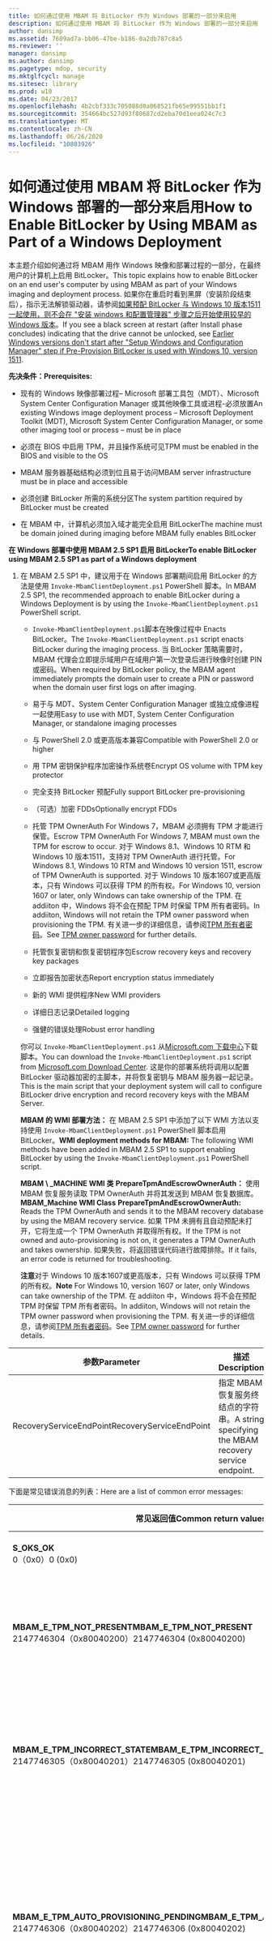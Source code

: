 ```yaml
---
title: 如何通过使用 MBAM 将 BitLocker 作为 Windows 部署的一部分来启用
description: 如何通过使用 MBAM 将 BitLocker 作为 Windows 部署的一部分来启用
author: dansimp
ms.assetid: 7609ad7a-bb06-47be-b186-0a2db787c8a5
ms.reviewer: ''
manager: dansimp
ms.author: dansimp
ms.pagetype: mdop, security
ms.mktglfcycl: manage
ms.sitesec: library
ms.prod: w10
ms.date: 04/23/2017
ms.openlocfilehash: 4b2cbf333c705088d0a068521fb65e99551bb1f1
ms.sourcegitcommit: 354664bc527d93f80687cd2eba70d1eea024c7c3
ms.translationtype: MT
ms.contentlocale: zh-CN
ms.lasthandoff: 06/26/2020
ms.locfileid: "10803926"
---
```

# <span data-ttu-id="4d5da-103">如何通过使用 MBAM 将 BitLocker 作为 Windows 部署的一部分来启用</span><span class="sxs-lookup"><span data-stu-id="4d5da-103">How to Enable BitLocker by Using MBAM as Part of a Windows Deployment</span></span>


<span data-ttu-id="4d5da-104">本主题介绍如何通过将 MBAM 用作 Windows 映像和部署过程的一部分，在最终用户的计算机上启用 BitLocker。</span><span class="sxs-lookup"><span data-stu-id="4d5da-104">This topic explains how to enable BitLocker on an end user's computer by using MBAM as part of your Windows imaging and deployment process.</span></span> <span data-ttu-id="4d5da-105">如果你在重启时看到黑屏（安装阶段结束后），指示无法解锁驱动器，请参阅[如果预配 BitLocker 与 Windows 10 版本1511一起使用，则不会在 "安装 windows 和配置管理器" 步骤之后开始使用较早的 Windows 版本](https://support.microsoft.com/en-us/help/4494799/earlier-windows-versions-don-t-start-after-you-use-pre-provision-bitlo)。</span><span class="sxs-lookup"><span data-stu-id="4d5da-105">If you see a black screen at restart (after Install phase concludes) indicating that the drive cannot be unlocked, see [Earlier Windows versions don't start after "Setup Windows and Configuration Manager" step if Pre-Provision BitLocker is used with Windows 10, version 1511](https://support.microsoft.com/en-us/help/4494799/earlier-windows-versions-don-t-start-after-you-use-pre-provision-bitlo).</span></span>

**<span data-ttu-id="4d5da-106">先决条件：</span><span class="sxs-lookup"><span data-stu-id="4d5da-106">Prerequisites:</span></span>**

-   <span data-ttu-id="4d5da-107">现有的 Windows 映像部署过程– Microsoft 部署工具包（MDT）、Microsoft System Center Configuration Manager 或其他映像工具或进程-必须放置</span><span class="sxs-lookup"><span data-stu-id="4d5da-107">An existing Windows image deployment process – Microsoft Deployment Toolkit (MDT), Microsoft System Center Configuration Manager, or some other imaging tool or process – must be in place</span></span>

-   <span data-ttu-id="4d5da-108">必须在 BIOS 中启用 TPM，并且操作系统可见</span><span class="sxs-lookup"><span data-stu-id="4d5da-108">TPM must be enabled in the BIOS and visible to the OS</span></span>

-   <span data-ttu-id="4d5da-109">MBAM 服务器基础结构必须到位且易于访问</span><span class="sxs-lookup"><span data-stu-id="4d5da-109">MBAM server infrastructure must be in place and accessible</span></span>

-   <span data-ttu-id="4d5da-110">必须创建 BitLocker 所需的系统分区</span><span class="sxs-lookup"><span data-stu-id="4d5da-110">The system partition required by BitLocker must be created</span></span>

-   <span data-ttu-id="4d5da-111">在 MBAM 中，计算机必须加入域才能完全启用 BitLocker</span><span class="sxs-lookup"><span data-stu-id="4d5da-111">The machine must be domain joined during imaging before MBAM fully enables BitLocker</span></span>

**<span data-ttu-id="4d5da-112">在 Windows 部署中使用 MBAM 2.5 SP1 启用 BitLocker</span><span class="sxs-lookup"><span data-stu-id="4d5da-112">To enable BitLocker using MBAM 2.5 SP1 as part of a Windows deployment</span></span>**

1. <span data-ttu-id="4d5da-113">在 MBAM 2.5 SP1 中，建议用于在 Windows 部署期间启用 BitLocker 的方法是使用 `Invoke-MbamClientDeployment.ps1` PowerShell 脚本。</span><span class="sxs-lookup"><span data-stu-id="4d5da-113">In MBAM 2.5 SP1, the recommended approach to enable BitLocker during a Windows Deployment is by using the `Invoke-MbamClientDeployment.ps1` PowerShell script.</span></span>

   -   <span data-ttu-id="4d5da-114">`Invoke-MbamClientDeployment.ps1`脚本在映像过程中 Enacts BitLocker。</span><span class="sxs-lookup"><span data-stu-id="4d5da-114">The `Invoke-MbamClientDeployment.ps1` script enacts BitLocker during the imaging process.</span></span> <span data-ttu-id="4d5da-115">当 BitLocker 策略需要时，MBAM 代理会立即提示域用户在域用户第一次登录后进行映像时创建 PIN 或密码。</span><span class="sxs-lookup"><span data-stu-id="4d5da-115">When required by BitLocker policy, the MBAM agent immediately prompts the domain user to create a PIN or password when the domain user first logs on after imaging.</span></span>

   -   <span data-ttu-id="4d5da-116">易于与 MDT、System Center Configuration Manager 或独立成像进程一起使用</span><span class="sxs-lookup"><span data-stu-id="4d5da-116">Easy to use with MDT, System Center Configuration Manager, or standalone imaging processes</span></span>

   -   <span data-ttu-id="4d5da-117">与 PowerShell 2.0 或更高版本兼容</span><span class="sxs-lookup"><span data-stu-id="4d5da-117">Compatible with PowerShell 2.0 or higher</span></span>

   -   <span data-ttu-id="4d5da-118">用 TPM 密钥保护程序加密操作系统卷</span><span class="sxs-lookup"><span data-stu-id="4d5da-118">Encrypt OS volume with TPM key protector</span></span>

   -   <span data-ttu-id="4d5da-119">完全支持 BitLocker 预配</span><span class="sxs-lookup"><span data-stu-id="4d5da-119">Fully support BitLocker pre-provisioning</span></span>

   -   <span data-ttu-id="4d5da-120">（可选）加密 FDDs</span><span class="sxs-lookup"><span data-stu-id="4d5da-120">Optionally encrypt FDDs</span></span>

   -   <span data-ttu-id="4d5da-121">托管 TPM OwnerAuth For Windows 7，MBAM 必须拥有 TPM 才能进行保管。</span><span class="sxs-lookup"><span data-stu-id="4d5da-121">Escrow TPM OwnerAuth For Windows 7, MBAM must own the TPM for escrow to occur.</span></span>
   <span data-ttu-id="4d5da-122">对于 Windows 8.1、Windows 10 RTM 和 Windows 10 版本1511，支持对 TPM OwnerAuth 进行托管。</span><span class="sxs-lookup"><span data-stu-id="4d5da-122">For Windows 8.1, Windows 10 RTM and Windows 10 version 1511, escrow of TPM OwnerAuth is supported.</span></span>
   <span data-ttu-id="4d5da-123">对于 Windows 10 版本1607或更高版本，只有 Windows 可以获得 TPM 的所有权。</span><span class="sxs-lookup"><span data-stu-id="4d5da-123">For Windows 10, version 1607 or later, only Windows can take ownership of the TPM.</span></span> <span data-ttu-id="4d5da-124">在 addiiton 中，Windows 将不会在预配 TPM 时保留 TPM 所有者密码。</span><span class="sxs-lookup"><span data-stu-id="4d5da-124">In addiiton, Windows will not retain the TPM owner password when provisioning the TPM.</span></span> <span data-ttu-id="4d5da-125">有关进一步的详细信息，请参阅[TPM 所有者密码](https://docs.microsoft.com/windows/security/hardware-protection/tpm/change-the-tpm-owner-password)。</span><span class="sxs-lookup"><span data-stu-id="4d5da-125">See [TPM owner password](https://docs.microsoft.com/windows/security/hardware-protection/tpm/change-the-tpm-owner-password) for further details.</span></span>

   -   <span data-ttu-id="4d5da-126">托管恢复密钥和恢复密钥程序包</span><span class="sxs-lookup"><span data-stu-id="4d5da-126">Escrow recovery keys and recovery key packages</span></span>

   -   <span data-ttu-id="4d5da-127">立即报告加密状态</span><span class="sxs-lookup"><span data-stu-id="4d5da-127">Report encryption status immediately</span></span>

   -   <span data-ttu-id="4d5da-128">新的 WMI 提供程序</span><span class="sxs-lookup"><span data-stu-id="4d5da-128">New WMI providers</span></span>

   -   <span data-ttu-id="4d5da-129">详细日志记录</span><span class="sxs-lookup"><span data-stu-id="4d5da-129">Detailed logging</span></span>

   -   <span data-ttu-id="4d5da-130">强健的错误处理</span><span class="sxs-lookup"><span data-stu-id="4d5da-130">Robust error handling</span></span>

   <span data-ttu-id="4d5da-131">你可以 `Invoke-MbamClientDeployment.ps1` 从[Microsoft.com 下载中心](https://www.microsoft.com/download/details.aspx?id=54439)下载脚本。</span><span class="sxs-lookup"><span data-stu-id="4d5da-131">You can download the `Invoke-MbamClientDeployment.ps1` script from [Microsoft.com Download Center](https://www.microsoft.com/download/details.aspx?id=54439).</span></span> <span data-ttu-id="4d5da-132">这是你的部署系统将调用以配置 BitLocker 驱动器加密的主脚本，并将恢复密钥与 MBAM 服务器一起记录。</span><span class="sxs-lookup"><span data-stu-id="4d5da-132">This is the main script that your deployment system will call to configure BitLocker drive encryption and record recovery keys with the MBAM Server.</span></span>

   <span data-ttu-id="4d5da-133">**MBAM 的 WMI 部署方法：** 在 MBAM 2.5 SP1 中添加了以下 WMI 方法以支持使用 `Invoke-MbamClientDeployment.ps1` PowerShell 脚本启用 BitLocker。</span><span class="sxs-lookup"><span data-stu-id="4d5da-133">**WMI deployment methods for MBAM:** The following WMI methods have been added in MBAM 2.5 SP1 to support enabling BitLocker by using the `Invoke-MbamClientDeployment.ps1` PowerShell script.</span></span>

   <a href="" id="mbam-machine-wmi-class"></a><span data-ttu-id="4d5da-134">**MBAM \ _MACHINE WMI 类** 
   **PrepareTpmAndEscrowOwnerAuth：** 使用 MBAM 恢复服务读取 TPM OwnerAuth 并将其发送到 MBAM 恢复数据库。</span><span class="sxs-lookup"><span data-stu-id="4d5da-134">**MBAM\_Machine WMI Class**
**PrepareTpmAndEscrowOwnerAuth:** Reads the TPM OwnerAuth and sends it to the MBAM recovery database by using the MBAM recovery service.</span></span> <span data-ttu-id="4d5da-135">如果 TPM 未拥有且自动预配未打开，它将生成一个 TPM OwnerAuth 并取得所有权。</span><span class="sxs-lookup"><span data-stu-id="4d5da-135">If the TPM is not owned and auto-provisioning is not on, it generates a TPM OwnerAuth and takes ownership.</span></span> <span data-ttu-id="4d5da-136">如果失败，将返回错误代码进行故障排除。</span><span class="sxs-lookup"><span data-stu-id="4d5da-136">If it fails, an error code is returned for troubleshooting.</span></span>

   <span data-ttu-id="4d5da-137">**注意**对于 Windows 10 版本1607或更高版本，只有 Windows 可以获得 TPM 的所有权。</span><span class="sxs-lookup"><span data-stu-id="4d5da-137">**Note** For Windows 10, version 1607 or later, only Windows can take ownership of the TPM.</span></span> <span data-ttu-id="4d5da-138">在 addiiton 中，Windows 将不会在预配 TPM 时保留 TPM 所有者密码。</span><span class="sxs-lookup"><span data-stu-id="4d5da-138">In addiiton, Windows will not retain the TPM owner password when provisioning the TPM.</span></span> <span data-ttu-id="4d5da-139">有关进一步的详细信息，请参阅[TPM 所有者密码](https://docs.microsoft.com/windows/security/hardware-protection/tpm/change-the-tpm-owner-password)。</span><span class="sxs-lookup"><span data-stu-id="4d5da-139">See [TPM owner password](https://docs.microsoft.com/windows/security/hardware-protection/tpm/change-the-tpm-owner-password) for further details.</span></span>

| <span data-ttu-id="4d5da-140">参数</span><span class="sxs-lookup"><span data-stu-id="4d5da-140">Parameter</span></span> | <span data-ttu-id="4d5da-141">描述</span><span class="sxs-lookup"><span data-stu-id="4d5da-141">Description</span></span> |
| -------- | ----------- |
| <span data-ttu-id="4d5da-142">RecoveryServiceEndPoint</span><span class="sxs-lookup"><span data-stu-id="4d5da-142">RecoveryServiceEndPoint</span></span> | <span data-ttu-id="4d5da-143">指定 MBAM 恢复服务终结点的字符串。</span><span class="sxs-lookup"><span data-stu-id="4d5da-143">A string specifying the MBAM recovery service endpoint.</span></span> |

<span data-ttu-id="4d5da-144">下面是常见错误消息的列表：</span><span class="sxs-lookup"><span data-stu-id="4d5da-144">Here are a list of common error messages:</span></span>

| <span data-ttu-id="4d5da-145">常见返回值</span><span class="sxs-lookup"><span data-stu-id="4d5da-145">Common return values</span></span> | <span data-ttu-id="4d5da-146">错误消息</span><span class="sxs-lookup"><span data-stu-id="4d5da-146">Error message</span></span> |
| -------------------- | ------------- |
|  **<span data-ttu-id="4d5da-147">S_OK</span><span class="sxs-lookup"><span data-stu-id="4d5da-147">S_OK</span></span>**<br /><span data-ttu-id="4d5da-148">0（0x0）</span><span class="sxs-lookup"><span data-stu-id="4d5da-148">0 (0x0)</span></span> | <span data-ttu-id="4d5da-149">该方法成功。</span><span class="sxs-lookup"><span data-stu-id="4d5da-149">The method was successful.</span></span> |
| **<span data-ttu-id="4d5da-150">MBAM_E_TPM_NOT_PRESENT</span><span class="sxs-lookup"><span data-stu-id="4d5da-150">MBAM_E_TPM_NOT_PRESENT</span></span>**<br /><span data-ttu-id="4d5da-151">2147746304（0x80040200）</span><span class="sxs-lookup"><span data-stu-id="4d5da-151">2147746304 (0x80040200)</span></span> | <span data-ttu-id="4d5da-152">计算机中不存在 TPM，或者 BIOS 配置中已禁用 TPM。</span><span class="sxs-lookup"><span data-stu-id="4d5da-152">TPM is not present in the computer or is disabled in the BIOS configuration.</span></span> |
| **<span data-ttu-id="4d5da-153">MBAM_E_TPM_INCORRECT_STATE</span><span class="sxs-lookup"><span data-stu-id="4d5da-153">MBAM_E_TPM_INCORRECT_STATE</span></span>**<br /><span data-ttu-id="4d5da-154">2147746305（0x80040201）</span><span class="sxs-lookup"><span data-stu-id="4d5da-154">2147746305 (0x80040201)</span></span> | <span data-ttu-id="4d5da-155">TPM 的状态不正确（启用、激活且允许所有者安装）。</span><span class="sxs-lookup"><span data-stu-id="4d5da-155">TPM is not in the correct state (enabled, activated and owner installation allowed).</span></span> |
| **<span data-ttu-id="4d5da-156">MBAM_E_TPM_AUTO_PROVISIONING_PENDING</span><span class="sxs-lookup"><span data-stu-id="4d5da-156">MBAM_E_TPM_AUTO_PROVISIONING_PENDING</span></span>**<br /><span data-ttu-id="4d5da-157">2147746306（0x80040202）</span><span class="sxs-lookup"><span data-stu-id="4d5da-157">2147746306 (0x80040202)</span></span> | <span data-ttu-id="4d5da-158">MBAM 无法取得 TPM 的所有权，因为自动设置处于挂起状态。</span><span class="sxs-lookup"><span data-stu-id="4d5da-158">MBAM cannot take ownership of TPM because auto-provisioning is pending.</span></span> <span data-ttu-id="4d5da-159">自动预配完成后重试。</span><span class="sxs-lookup"><span data-stu-id="4d5da-159">Try again after auto-provisioning is completed.</span></span> |
| **<span data-ttu-id="4d5da-160">MBAM_E_TPM_OWNERAUTH_READFAIL</span><span class="sxs-lookup"><span data-stu-id="4d5da-160">MBAM_E_TPM_OWNERAUTH_READFAIL</span></span>**<br /><span data-ttu-id="4d5da-161">2147746307（0x80040203）</span><span class="sxs-lookup"><span data-stu-id="4d5da-161">2147746307 (0x80040203)</span></span> | <span data-ttu-id="4d5da-162">MBAM 无法读取 TPM 所有者授权值。</span><span class="sxs-lookup"><span data-stu-id="4d5da-162">MBAM cannot read the TPM owner authorization value.</span></span> <span data-ttu-id="4d5da-163">此值可能已在成功托管后删除。</span><span class="sxs-lookup"><span data-stu-id="4d5da-163">The value might have been removed after a successful escrow.</span></span> <span data-ttu-id="4d5da-164">在 Windows 7 中，如果 TPM 归其他人所有，MBAM 无法读取该值。</span><span class="sxs-lookup"><span data-stu-id="4d5da-164">On Windows 7, MBAM cannot read the value if the TPM is owned by others.</span></span> |
| **<span data-ttu-id="4d5da-165">MBAM_E_REBOOT_REQUIRED</span><span class="sxs-lookup"><span data-stu-id="4d5da-165">MBAM_E_REBOOT_REQUIRED</span></span>**<br /><span data-ttu-id="4d5da-166">2147746308（0x80040204）</span><span class="sxs-lookup"><span data-stu-id="4d5da-166">2147746308 (0x80040204)</span></span> | <span data-ttu-id="4d5da-167">必须重新启动计算机才能将 TPM 设置为正确状态。</span><span class="sxs-lookup"><span data-stu-id="4d5da-167">The computer must be restarted to set TPM to the correct state.</span></span> <span data-ttu-id="4d5da-168">您可能需要手动重启计算机。</span><span class="sxs-lookup"><span data-stu-id="4d5da-168">You might need to manually reboot the computer.</span></span> |
| **<span data-ttu-id="4d5da-169">MBAM_E_SHUTDOWN_REQUIRED</span><span class="sxs-lookup"><span data-stu-id="4d5da-169">MBAM_E_SHUTDOWN_REQUIRED</span></span>**<br /><span data-ttu-id="4d5da-170">2147746309（0x80040205）</span><span class="sxs-lookup"><span data-stu-id="4d5da-170">2147746309 (0x80040205)</span></span> | <span data-ttu-id="4d5da-171">计算机必须关闭并重新打开，才能将 TPM 设置为正确状态。</span><span class="sxs-lookup"><span data-stu-id="4d5da-171">The computer must be shut down and turned back on to set TPM to the correct state.</span></span> <span data-ttu-id="4d5da-172">您可能需要手动重启计算机。</span><span class="sxs-lookup"><span data-stu-id="4d5da-172">You might need to manually reboot the computer.</span></span> |
| **<span data-ttu-id="4d5da-173">WS_E_ENDPOINT_ACCESS_DENIED</span><span class="sxs-lookup"><span data-stu-id="4d5da-173">WS_E_ENDPOINT_ACCESS_DENIED</span></span>**<br /><span data-ttu-id="4d5da-174">2151481349（0x803D0005）</span><span class="sxs-lookup"><span data-stu-id="4d5da-174">2151481349 (0x803D0005)</span></span> | <span data-ttu-id="4d5da-175">远程终结点拒绝访问。</span><span class="sxs-lookup"><span data-stu-id="4d5da-175">Access was denied by the remote endpoint.</span></span> |
| **<span data-ttu-id="4d5da-176">WS_E_ENDPOINT_NOT_FOUND</span><span class="sxs-lookup"><span data-stu-id="4d5da-176">WS_E_ENDPOINT_NOT_FOUND</span></span>**<br /><span data-ttu-id="4d5da-177">2151481357（0x803D000D）</span><span class="sxs-lookup"><span data-stu-id="4d5da-177">2151481357 (0x803D000D)</span></span> | <span data-ttu-id="4d5da-178">远程终结点不存在或无法定位。</span><span class="sxs-lookup"><span data-stu-id="4d5da-178">The remote endpoint does not exist or could not be located.</span></span> |
| <span data-ttu-id="4d5da-179">\* \* WS_E_ENDPOINT_FAILURE</span><span class="sxs-lookup"><span data-stu-id="4d5da-179">\*\*WS_E_ENDPOINT_FAILURE</span></span><br /><span data-ttu-id="4d5da-180">2151481357（0x803D000F）</span><span class="sxs-lookup"><span data-stu-id="4d5da-180">2151481357 (0x803D000F)</span></span> | <span data-ttu-id="4d5da-181">远程终结点无法处理请求。</span><span class="sxs-lookup"><span data-stu-id="4d5da-181">The remote endpoint could not process the request.</span></span> |
| **<span data-ttu-id="4d5da-182">WS_E_ENDPOINT_UNREACHABLE</span><span class="sxs-lookup"><span data-stu-id="4d5da-182">WS_E_ENDPOINT_UNREACHABLE</span></span>**<br /><span data-ttu-id="4d5da-183">2151481360（0x803D0010）</span><span class="sxs-lookup"><span data-stu-id="4d5da-183">2151481360 (0x803D0010)</span></span> | <span data-ttu-id="4d5da-184">无法访问远程终结点。</span><span class="sxs-lookup"><span data-stu-id="4d5da-184">The remote endpoint was not reachable.</span></span> |
| **<span data-ttu-id="4d5da-185">WS_E_ENDPOINT_FAULT_RECEIVED</span><span class="sxs-lookup"><span data-stu-id="4d5da-185">WS_E_ENDPOINT_FAULT_RECEIVED</span></span>**<br /><span data-ttu-id="4d5da-186">2151481363（0x803D0013）</span><span class="sxs-lookup"><span data-stu-id="4d5da-186">2151481363 (0x803D0013)</span></span> | <span data-ttu-id="4d5da-187">从远程终结点收到包含错误的消息。</span><span class="sxs-lookup"><span data-stu-id="4d5da-187">A message containing a fault was received from the remote endpoint.</span></span> <span data-ttu-id="4d5da-188">请确保连接到正确的服务终结点。</span><span class="sxs-lookup"><span data-stu-id="4d5da-188">Make sure you are connecting to the correct service endpoint.</span></span> |
| <span data-ttu-id="4d5da-189">**WS_E_INVALID_ENDPOINT_URL** 2151481376 （0x803D0020）</span><span class="sxs-lookup"><span data-stu-id="4d5da-189">**WS_E_INVALID_ENDPOINT_URL** 2151481376 (0x803D0020)</span></span> | <span data-ttu-id="4d5da-190">终结点地址 URL 无效。</span><span class="sxs-lookup"><span data-stu-id="4d5da-190">The endpoint address URL is not valid.</span></span> <span data-ttu-id="4d5da-191">URL 必须以 "http" 或 "https" 开头。</span><span class="sxs-lookup"><span data-stu-id="4d5da-191">The URL must start with “http” or “https”.</span></span> |

   <span data-ttu-id="4d5da-192">**ReportStatus：** 通过使用 MBAM 状态报告服务，读取卷的合规性状态并将其发送到 MBAM 合规性状态数据库。</span><span class="sxs-lookup"><span data-stu-id="4d5da-192">**ReportStatus:** Reads the compliance status of the volume and sends it to the MBAM compliance status database by using the MBAM status reporting service.</span></span> <span data-ttu-id="4d5da-193">状态包括密码强度、保护程序类型、保护程序状态和加密状态。</span><span class="sxs-lookup"><span data-stu-id="4d5da-193">The status includes cipher strength, protector type, protector state and encryption state.</span></span> <span data-ttu-id="4d5da-194">如果失败，将返回错误代码进行故障排除。</span><span class="sxs-lookup"><span data-stu-id="4d5da-194">If it fails, an error code is returned for troubleshooting.</span></span>

   | <span data-ttu-id="4d5da-195">参数</span><span class="sxs-lookup"><span data-stu-id="4d5da-195">Parameter</span></span> | <span data-ttu-id="4d5da-196">描述</span><span class="sxs-lookup"><span data-stu-id="4d5da-196">Description</span></span> |
   | --------- | ----------- |
   | <span data-ttu-id="4d5da-197">ReportingServiceEndPoint</span><span class="sxs-lookup"><span data-stu-id="4d5da-197">ReportingServiceEndPoint</span></span> | <span data-ttu-id="4d5da-198">指定 MBAM 状态报告服务终结点的字符串。</span><span class="sxs-lookup"><span data-stu-id="4d5da-198">A string specifying the MBAM status reporting service endpoint.</span></span> |

   <span data-ttu-id="4d5da-199">下面是常见错误消息的列表：</span><span class="sxs-lookup"><span data-stu-id="4d5da-199">Here are a list of common error messages:</span></span>

   | <span data-ttu-id="4d5da-200">常见返回值</span><span class="sxs-lookup"><span data-stu-id="4d5da-200">Common return values</span></span> | <span data-ttu-id="4d5da-201">错误消息</span><span class="sxs-lookup"><span data-stu-id="4d5da-201">Error message</span></span> |
   | -------------------- | ------------- |
   | **<span data-ttu-id="4d5da-202">S_OK</span><span class="sxs-lookup"><span data-stu-id="4d5da-202">S_OK</span></span>**<br /> <span data-ttu-id="4d5da-203">0（0x0）</span><span class="sxs-lookup"><span data-stu-id="4d5da-203">0 (0x0)</span></span> | <span data-ttu-id="4d5da-204">该方法成功</span><span class="sxs-lookup"><span data-stu-id="4d5da-204">The method was successful</span></span> |
   | **<span data-ttu-id="4d5da-205">WS_E_ENDPOINT_ACCESS_DENIED</span><span class="sxs-lookup"><span data-stu-id="4d5da-205">WS_E_ENDPOINT_ACCESS_DENIED</span></span>**<br /><span data-ttu-id="4d5da-206">2151481349（0x803D0005）</span><span class="sxs-lookup"><span data-stu-id="4d5da-206">2151481349 (0x803D0005)</span></span> | <span data-ttu-id="4d5da-207">远程终结点拒绝访问。</span><span class="sxs-lookup"><span data-stu-id="4d5da-207">Access was denied by the remote endpoint.</span></span>|
   | **<span data-ttu-id="4d5da-208">WS_E_ENDPOINT_NOT_FOUND</span><span class="sxs-lookup"><span data-stu-id="4d5da-208">WS_E_ENDPOINT_NOT_FOUND</span></span>**<br /><span data-ttu-id="4d5da-209">2151481357（0x803D000D）</span><span class="sxs-lookup"><span data-stu-id="4d5da-209">2151481357 (0x803D000D)</span></span> | <span data-ttu-id="4d5da-210">远程终结点不存在或无法定位。</span><span class="sxs-lookup"><span data-stu-id="4d5da-210">The remote endpoint does not exist or could not be located.</span></span> |
   | **<span data-ttu-id="4d5da-211">WS_E_ENDPOINT_FAILURE</span><span class="sxs-lookup"><span data-stu-id="4d5da-211">WS_E_ENDPOINT_FAILURE</span></span>**<br /> <span data-ttu-id="4d5da-212">2151481357（0x803D000F）</span><span class="sxs-lookup"><span data-stu-id="4d5da-212">2151481357 (0x803D000F)</span></span> | <span data-ttu-id="4d5da-213">远程终结点无法处理请求。</span><span class="sxs-lookup"><span data-stu-id="4d5da-213">The remote endpoint could not process the request.</span></span> |
   | **<span data-ttu-id="4d5da-214">WS_E_ENDPOINT_UNREACHABLE</span><span class="sxs-lookup"><span data-stu-id="4d5da-214">WS_E_ENDPOINT_UNREACHABLE</span></span>**<br /><span data-ttu-id="4d5da-215">2151481360（0x803D0010）</span><span class="sxs-lookup"><span data-stu-id="4d5da-215">2151481360 (0x803D0010)</span></span> | <span data-ttu-id="4d5da-216">无法访问远程终结点。</span><span class="sxs-lookup"><span data-stu-id="4d5da-216">The remote endpoint was not reachable.</span></span> |
   | **<span data-ttu-id="4d5da-217">WS_E_ENDPOINT_FAULT_RECEIVED</span><span class="sxs-lookup"><span data-stu-id="4d5da-217">WS_E_ENDPOINT_FAULT_RECEIVED</span></span>**<br /><span data-ttu-id="4d5da-218">2151481363（0x803D0013）</span><span class="sxs-lookup"><span data-stu-id="4d5da-218">2151481363 (0x803D0013)</span></span> | <span data-ttu-id="4d5da-219">从远程终结点收到包含错误的消息。</span><span class="sxs-lookup"><span data-stu-id="4d5da-219">A message containing a fault was received from the remote endpoint.</span></span> <span data-ttu-id="4d5da-220">请确保连接到正确的服务终结点。</span><span class="sxs-lookup"><span data-stu-id="4d5da-220">Make sure you are connecting to the correct service endpoint.</span></span> |
   | **<span data-ttu-id="4d5da-221">WS_E_INVALID_ENDPOINT_URL</span><span class="sxs-lookup"><span data-stu-id="4d5da-221">WS_E_INVALID_ENDPOINT_URL</span></span>**<br /><span data-ttu-id="4d5da-222">2151481376（0x803D0020）</span><span class="sxs-lookup"><span data-stu-id="4d5da-222">2151481376 (0x803D0020)</span></span> | <span data-ttu-id="4d5da-223">终结点地址 URL 无效。</span><span class="sxs-lookup"><span data-stu-id="4d5da-223">The endpoint address URL is not valid.</span></span> <span data-ttu-id="4d5da-224">URL 必须以 "http" 或 "https" 开头。</span><span class="sxs-lookup"><span data-stu-id="4d5da-224">The URL must start with “http” or “https”.</span></span> |

   <a href="" id="mbam-volume-wmi-class"></a><span data-ttu-id="4d5da-225">**MBAM \ _VOLUME WMI Class** **EscrowRecoveryKey：** 读取卷的恢复数字密码和密钥包，并使用 MBAM 恢复服务将其发送到 MBAM 恢复数据库。</span><span class="sxs-lookup"><span data-stu-id="4d5da-225">**MBAM\_Volume WMI Class** **EscrowRecoveryKey:** Reads the recovery numerical password and key package of the volume and sends them to the MBAM recovery database by using the MBAM recovery service.</span></span> <span data-ttu-id="4d5da-226">如果失败，将返回错误代码进行故障排除。</span><span class="sxs-lookup"><span data-stu-id="4d5da-226">If it fails, an error code is returned for troubleshooting.</span></span>

   | <span data-ttu-id="4d5da-227">参数</span><span class="sxs-lookup"><span data-stu-id="4d5da-227">Parameter</span></span> | <span data-ttu-id="4d5da-228">描述</span><span class="sxs-lookup"><span data-stu-id="4d5da-228">Description</span></span> |
   | --------- | ----------- |
   | <span data-ttu-id="4d5da-229">RecoveryServiceEndPoint</span><span class="sxs-lookup"><span data-stu-id="4d5da-229">RecoveryServiceEndPoint</span></span> | <span data-ttu-id="4d5da-230">指定 MBAM 恢复服务终结点的字符串。</span><span class="sxs-lookup"><span data-stu-id="4d5da-230">A string specifying the MBAM recovery service endpoint.</span></span> |

   <span data-ttu-id="4d5da-231">下面是常见错误消息的列表：</span><span class="sxs-lookup"><span data-stu-id="4d5da-231">Here are a list of common error messages:</span></span>

   | <span data-ttu-id="4d5da-232">常见返回值</span><span class="sxs-lookup"><span data-stu-id="4d5da-232">Common return values</span></span> | <span data-ttu-id="4d5da-233">错误消息</span><span class="sxs-lookup"><span data-stu-id="4d5da-233">Error message</span></span> |
   | -------------------- | ------------- |
   | **<span data-ttu-id="4d5da-234">S_OK</span><span class="sxs-lookup"><span data-stu-id="4d5da-234">S_OK</span></span>**<br /><span data-ttu-id="4d5da-235">0（0x0）</span><span class="sxs-lookup"><span data-stu-id="4d5da-235">0 (0x0)</span></span> | <span data-ttu-id="4d5da-236">该方法成功</span><span class="sxs-lookup"><span data-stu-id="4d5da-236">The method was successful</span></span> |
   | **<span data-ttu-id="4d5da-237">FVE_E_LOCKED_VOLUME</span><span class="sxs-lookup"><span data-stu-id="4d5da-237">FVE_E_LOCKED_VOLUME</span></span>**<br /><span data-ttu-id="4d5da-238">2150694912（0x80310000）</span><span class="sxs-lookup"><span data-stu-id="4d5da-238">2150694912 (0x80310000)</span></span> | <span data-ttu-id="4d5da-239">卷已锁定。</span><span class="sxs-lookup"><span data-stu-id="4d5da-239">The volume is locked.</span></span> |
   | **<span data-ttu-id="4d5da-240">FVE_E_PROTECTOR_NOT_FOUND</span><span class="sxs-lookup"><span data-stu-id="4d5da-240">FVE_E_PROTECTOR_NOT_FOUND</span></span>**<br /><span data-ttu-id="4d5da-241">2150694963（0x80310033）</span><span class="sxs-lookup"><span data-stu-id="4d5da-241">2150694963 (0x80310033)</span></span> | <span data-ttu-id="4d5da-242">找不到卷的数字密码保护器。</span><span class="sxs-lookup"><span data-stu-id="4d5da-242">A Numerical Password protector was not found for the volume.</span></span> |
   | **<span data-ttu-id="4d5da-243">WS_E_ENDPOINT_ACCESS_DENIED</span><span class="sxs-lookup"><span data-stu-id="4d5da-243">WS_E_ENDPOINT_ACCESS_DENIED</span></span>**<br /><span data-ttu-id="4d5da-244">2151481349（0x803D0005）</span><span class="sxs-lookup"><span data-stu-id="4d5da-244">2151481349 (0x803D0005)</span></span> | <span data-ttu-id="4d5da-245">远程终结点拒绝访问。</span><span class="sxs-lookup"><span data-stu-id="4d5da-245">Access was denied by the remote endpoint.</span></span> |
   | **<span data-ttu-id="4d5da-246">WS_E_ENDPOINT_NOT_FOUND</span><span class="sxs-lookup"><span data-stu-id="4d5da-246">WS_E_ENDPOINT_NOT_FOUND</span></span>**<br /><span data-ttu-id="4d5da-247">2151481357（0x803D000D）</span><span class="sxs-lookup"><span data-stu-id="4d5da-247">2151481357 (0x803D000D)</span></span> | <span data-ttu-id="4d5da-248">远程终结点不存在或无法定位。</span><span class="sxs-lookup"><span data-stu-id="4d5da-248">The remote endpoint does not exist or could not be located.</span></span> |
   | **<span data-ttu-id="4d5da-249">WS_E_ENDPOINT_FAILURE</span><span class="sxs-lookup"><span data-stu-id="4d5da-249">WS_E_ENDPOINT_FAILURE</span></span>**<br /><span data-ttu-id="4d5da-250">2151481357（0x803D000F）</span><span class="sxs-lookup"><span data-stu-id="4d5da-250">2151481357 (0x803D000F)</span></span> | <span data-ttu-id="4d5da-251">远程终结点无法处理请求。</span><span class="sxs-lookup"><span data-stu-id="4d5da-251">The remote endpoint could not process the request.</span></span> |
   | **<span data-ttu-id="4d5da-252">WS_E_ENDPOINT_UNREACHABLE</span><span class="sxs-lookup"><span data-stu-id="4d5da-252">WS_E_ENDPOINT_UNREACHABLE</span></span>**<br /><span data-ttu-id="4d5da-253">2151481360（0x803D0010）</span><span class="sxs-lookup"><span data-stu-id="4d5da-253">2151481360 (0x803D0010)</span></span> | <span data-ttu-id="4d5da-254">无法访问远程终结点。</span><span class="sxs-lookup"><span data-stu-id="4d5da-254">The remote endpoint was not reachable.</span></span> |
   | **<span data-ttu-id="4d5da-255">WS_E_ENDPOINT_FAULT_RECEIVED</span><span class="sxs-lookup"><span data-stu-id="4d5da-255">WS_E_ENDPOINT_FAULT_RECEIVED</span></span>**<br /><span data-ttu-id="4d5da-256">2151481363（0x803D0013）</span><span class="sxs-lookup"><span data-stu-id="4d5da-256">2151481363 (0x803D0013)</span></span> | <span data-ttu-id="4d5da-257">从远程终结点收到包含错误的消息。</span><span class="sxs-lookup"><span data-stu-id="4d5da-257">A message containing a fault was received from the remote endpoint.</span></span> <span data-ttu-id="4d5da-258">请确保连接到正确的服务终结点。</span><span class="sxs-lookup"><span data-stu-id="4d5da-258">Make sure you are connecting to the correct service endpoint.</span></span> |
   | **<span data-ttu-id="4d5da-259">WS_E_INVALID_ENDPOINT_URL</span><span class="sxs-lookup"><span data-stu-id="4d5da-259">WS_E_INVALID_ENDPOINT_URL</span></span>**<br /><span data-ttu-id="4d5da-260">2151481376（0x803D0020）</span><span class="sxs-lookup"><span data-stu-id="4d5da-260">2151481376 (0x803D0020)</span></span> | <span data-ttu-id="4d5da-261">终结点地址 URL 无效。</span><span class="sxs-lookup"><span data-stu-id="4d5da-261">The endpoint address URL is not valid.</span></span> <span data-ttu-id="4d5da-262">URL 必须以 "http" 或 "https" 开头。</span><span class="sxs-lookup"><span data-stu-id="4d5da-262">The URL must start with “http” or “https”.</span></span> |
     

2. **<span data-ttu-id="4d5da-263">使用 Microsoft 部署工具包（MDT）和 PowerShell 部署 MBAM</span><span class="sxs-lookup"><span data-stu-id="4d5da-263">Deploy MBAM by using Microsoft Deployment Toolkit (MDT) and PowerShell</span></span>**

   1.  <span data-ttu-id="4d5da-264">在 MDT 中，创建新的部署共享或打开现有部署共享。</span><span class="sxs-lookup"><span data-stu-id="4d5da-264">In MDT, create a new deployment share or open an existing deployment share.</span></span>

       **<span data-ttu-id="4d5da-265">注意</span><span class="sxs-lookup"><span data-stu-id="4d5da-265">Note</span></span>**  
       <span data-ttu-id="4d5da-266">`Invoke-MbamClientDeployment.ps1`PowerShell 脚本可以与任何图像处理或工具一起使用。</span><span class="sxs-lookup"><span data-stu-id="4d5da-266">The `Invoke-MbamClientDeployment.ps1` PowerShell script can be used with any imaging process or tool.</span></span> <span data-ttu-id="4d5da-267">本部分介绍如何使用 MDT 集成它，但步骤类似于将其与任何其他进程或工具进行集成。</span><span class="sxs-lookup"><span data-stu-id="4d5da-267">This section shows how to integrate it by using MDT, but the steps are similar to integrating it with any other process or tool.</span></span>

       **<span data-ttu-id="4d5da-268">注意</span><span class="sxs-lookup"><span data-stu-id="4d5da-268">Caution</span></span>**  
       <span data-ttu-id="4d5da-269">如果您使用的是 BitLocker 预配（WinPE），并且想要维护 TPM 所有者授权值，则必须 `SaveWinPETpmOwnerAuth.wsf` 在安装重启到完整操作系统之前立即在 WinPE 中添加脚本。</span><span class="sxs-lookup"><span data-stu-id="4d5da-269">If you are using BitLocker pre-provisioning (WinPE) and want to maintain the TPM owner authorization value, you must add the `SaveWinPETpmOwnerAuth.wsf` script in WinPE immediately before the installation reboots into the full operating system.</span></span> **<span data-ttu-id="4d5da-270">如果不使用此脚本，重新启动时将丢失 TPM 所有者授权值。</span><span class="sxs-lookup"><span data-stu-id="4d5da-270">If you do not use this script, you will lose the TPM owner authorization value on reboot.</span></span>**

   2.  <span data-ttu-id="4d5da-271">复制 `Invoke-MbamClientDeployment.ps1` 到\*\* &lt; DeploymentShare &gt; \\Scripts\*\*。</span><span class="sxs-lookup"><span data-stu-id="4d5da-271">Copy `Invoke-MbamClientDeployment.ps1` to **&lt;DeploymentShare&gt;\\Scripts**.</span></span> <span data-ttu-id="4d5da-272">如果使用预配，请将 `SaveWinPETpmOwnerAuth.wsf` 文件复制到\*\* &lt; DeploymentShare &gt; \\Scripts\*\*。</span><span class="sxs-lookup"><span data-stu-id="4d5da-272">If you are using pre-provisioning, copy the `SaveWinPETpmOwnerAuth.wsf` file into **&lt;DeploymentShare&gt;\\Scripts**.</span></span>

   3.  <span data-ttu-id="4d5da-273">将 MBAM 2.5 SP1 客户端应用程序添加到部署共享中的 "应用程序" 节点。</span><span class="sxs-lookup"><span data-stu-id="4d5da-273">Add the MBAM 2.5 SP1 client application to the Applications node in the deployment share.</span></span>

       1.  <span data-ttu-id="4d5da-274">在 "**应用程序**" 节点下，单击 "**新建应用程序**"。</span><span class="sxs-lookup"><span data-stu-id="4d5da-274">Under the **Applications** node, click **New Application**.</span></span>

       2.  <span data-ttu-id="4d5da-275">选择 "**应用程序包含源文件**"。</span><span class="sxs-lookup"><span data-stu-id="4d5da-275">Select **Application with Source Files**.</span></span> <span data-ttu-id="4d5da-276">单击“下一步”\*\*\*\*。</span><span class="sxs-lookup"><span data-stu-id="4d5da-276">Click **Next**.</span></span>

       3.  <span data-ttu-id="4d5da-277">在 "**应用程序名称**" 中，键入 "MBAM 2.5 SP1 Client"。</span><span class="sxs-lookup"><span data-stu-id="4d5da-277">In **Application Name**, type “MBAM 2.5 SP1 Client”.</span></span> <span data-ttu-id="4d5da-278">单击“下一步”\*\*\*\*。</span><span class="sxs-lookup"><span data-stu-id="4d5da-278">Click **Next**.</span></span>

       4.  <span data-ttu-id="4d5da-279">浏览到包含的目录 `MBAMClientSetup-<Version>.msi` 。</span><span class="sxs-lookup"><span data-stu-id="4d5da-279">Browse to the directory containing `MBAMClientSetup-<Version>.msi`.</span></span> <span data-ttu-id="4d5da-280">单击“下一步”\*\*\*\*。</span><span class="sxs-lookup"><span data-stu-id="4d5da-280">Click **Next**.</span></span>

       5.  <span data-ttu-id="4d5da-281">键入 "MBAM 2.5 SP1 Client" 作为要创建的目录。</span><span class="sxs-lookup"><span data-stu-id="4d5da-281">Type “MBAM 2.5 SP1 Client” as the directory to create.</span></span> <span data-ttu-id="4d5da-282">单击“下一步”\*\*\*\*。</span><span class="sxs-lookup"><span data-stu-id="4d5da-282">Click **Next**.</span></span>

       6.  <span data-ttu-id="4d5da-283">`msiexec /i MBAMClientSetup-<Version>.msi /quiet`在命令行中输入。</span><span class="sxs-lookup"><span data-stu-id="4d5da-283">Enter `msiexec /i MBAMClientSetup-<Version>.msi /quiet` at the command line.</span></span> <span data-ttu-id="4d5da-284">单击“下一步”\*\*\*\*。</span><span class="sxs-lookup"><span data-stu-id="4d5da-284">Click **Next**.</span></span>

       7.  <span data-ttu-id="4d5da-285">接受剩余的默认设置以完成 "新建应用程序" 向导。</span><span class="sxs-lookup"><span data-stu-id="4d5da-285">Accept the remaining defaults to complete the New Application wizard.</span></span>

   4.  <span data-ttu-id="4d5da-286">在 MDT 中，右键单击部署共享的名称，然后单击 "**属性**"。</span><span class="sxs-lookup"><span data-stu-id="4d5da-286">In MDT, right-click the name of the deployment share and click **Properties**.</span></span> <span data-ttu-id="4d5da-287">单击 "**规则**" 选项卡。添加以下行：</span><span class="sxs-lookup"><span data-stu-id="4d5da-287">Click the **Rules** tab. Add the following lines:</span></span>

       `SkipBitLocker=YES``BDEInstall=TPM``BDEInstallSuppress=NO``BDEWaitForEncryption=YES`

       <span data-ttu-id="4d5da-288">单击 "确定" 关闭窗口。</span><span class="sxs-lookup"><span data-stu-id="4d5da-288">Click OK to close the window.</span></span>

   5.  <span data-ttu-id="4d5da-289">在 "任务序列" 节点下，编辑用于 Windows 部署的现有任务序列。</span><span class="sxs-lookup"><span data-stu-id="4d5da-289">Under the Task Sequences node, edit an existing task sequence used for Windows Deployment.</span></span> <span data-ttu-id="4d5da-290">如果需要，您可以通过右键单击**任务序列**节点、选择 "**新建任务序列**" 和 "完成向导" 来创建新任务序列。</span><span class="sxs-lookup"><span data-stu-id="4d5da-290">If you want, you can create a new task sequence by right-clicking the **Task Sequences** node, selecting **New Task Sequence**, and completing the wizard.</span></span>

       <span data-ttu-id="4d5da-291">在所选任务序列的 "**任务序列**" 选项卡上，执行以下步骤：</span><span class="sxs-lookup"><span data-stu-id="4d5da-291">On the **Task Sequence** tab of the selected task sequence, perform these steps:</span></span>

       1.  <span data-ttu-id="4d5da-292">在 "**预安装**" 文件夹下，如果希望在 WinPE 中启用 bitlocker，则启用可选任务 "**启用 bitlocker （脱机）** "，这将仅加密已使用的空间。</span><span class="sxs-lookup"><span data-stu-id="4d5da-292">Under the **Preinstall** folder, enable the optional task **Enable BitLocker (Offline)** if you want BitLocker enabled in WinPE, which encrypts used space only.</span></span>

       2.  <span data-ttu-id="4d5da-293">若要在使用预配时保留 TPM OwnerAuth，允许 MBAM 稍后进行保管，请执行以下操作：</span><span class="sxs-lookup"><span data-stu-id="4d5da-293">To persist TPM OwnerAuth when using pre-provisioning, allowing MBAM to escrow it later, do the following:</span></span>

           1.  <span data-ttu-id="4d5da-294">查找**安装操作系统**步骤</span><span class="sxs-lookup"><span data-stu-id="4d5da-294">Find the **Install Operating System** step</span></span>

           2.  <span data-ttu-id="4d5da-295">在其后添加新的**运行命令行**步骤</span><span class="sxs-lookup"><span data-stu-id="4d5da-295">Add a new **Run Command Line** step after it</span></span>

           3.  <span data-ttu-id="4d5da-296">对步骤**持久性 TPM OwnerAuth**命名</span><span class="sxs-lookup"><span data-stu-id="4d5da-296">Name the step **Persist TPM OwnerAuth**</span></span>

           4.  <span data-ttu-id="4d5da-297">将命令行设置为 `cscript.exe "%SCRIPTROOT%/SaveWinPETpmOwnerAuth.wsf"`
            **注意：** 对于 windows 10 版本1607或更高版本，只有 WINDOWS 可以获得 TPM 的所有权。</span><span class="sxs-lookup"><span data-stu-id="4d5da-297">Set the command line to `cscript.exe "%SCRIPTROOT%/SaveWinPETpmOwnerAuth.wsf"`
**Note:** For Windows 10, version 1607 or later, only Windows can take ownership of the TPM.</span></span> <span data-ttu-id="4d5da-298">在 addiiton 中，Windows 将不会在预配 TPM 时保留 TPM 所有者密码。</span><span class="sxs-lookup"><span data-stu-id="4d5da-298">In addiiton, Windows will not retain the TPM owner password when provisioning the TPM.</span></span> <span data-ttu-id="4d5da-299">有关进一步的详细信息，请参阅[TPM 所有者密码](https://docs.microsoft.com/windows/security/hardware-protection/tpm/change-the-tpm-owner-password)。</span><span class="sxs-lookup"><span data-stu-id="4d5da-299">See [TPM owner password](https://docs.microsoft.com/windows/security/hardware-protection/tpm/change-the-tpm-owner-password) for further details.</span></span>

       3.  <span data-ttu-id="4d5da-300">在 "**状态还原**" 文件夹中，删除 "**启用 BitLocker** " 任务。</span><span class="sxs-lookup"><span data-stu-id="4d5da-300">In the **State Restore** folder, delete the **Enable BitLocker** task.</span></span>

       4.  <span data-ttu-id="4d5da-301">在 "**自定义任务**" 下的 "**状态还原**" 文件夹中，创建新的**安装应用程序**任务并将其命名为**Install MBAM 代理**。</span><span class="sxs-lookup"><span data-stu-id="4d5da-301">In the **State Restore** folder under **Custom Tasks**, create a new **Install Application** task and name it **Install MBAM Agent**.</span></span> <span data-ttu-id="4d5da-302">单击 "**安装单个应用程序**" 单选按钮，然后浏览到以前创建的 MBAM 2.5 SP1 客户端应用程序。</span><span class="sxs-lookup"><span data-stu-id="4d5da-302">Click the **Install Single Application** radio button and browse to the MBAM 2.5 SP1 client application created earlier.</span></span>

       5.  <span data-ttu-id="4d5da-303">在 "**自定义任务**" 下的 "**状态还原**" 文件夹中，使用以下设置创建新的**运行 POWERSHELL 脚本**任务（在 MBAM 2.5 SP1 客户端应用程序步骤之后）（根据你的环境更新参数）：</span><span class="sxs-lookup"><span data-stu-id="4d5da-303">In the **State Restore** folder under **Custom Tasks**, create a new **Run PowerShell Script** task (after the MBAM 2.5 SP1 Client application step) with the following settings (update the parameters as appropriate for your environment):</span></span>

           -   <span data-ttu-id="4d5da-304">名称：为 MBAM 配置 BitLocker</span><span class="sxs-lookup"><span data-stu-id="4d5da-304">Name: Configure BitLocker for MBAM</span></span>

           -   <span data-ttu-id="4d5da-305">PowerShell 脚本：</span><span class="sxs-lookup"><span data-stu-id="4d5da-305">PowerShell script:</span></span> `Invoke-MbamClientDeployment.ps1`

           -   <span data-ttu-id="4d5da-306">实参</span><span class="sxs-lookup"><span data-stu-id="4d5da-306">Parameters:</span></span>

               <table>
               <colgroup>
               <col width="33%" />
               <col width="33%" />
               <col width="33%" />
               </colgroup>
               <tbody>
               <tr class="odd">
               <td align="left"><p><span data-ttu-id="4d5da-307">-RecoveryServiceEndpoint</span><span class="sxs-lookup"><span data-stu-id="4d5da-307">-RecoveryServiceEndpoint</span></span></p></td>
               <td align="left"><p><span data-ttu-id="4d5da-308">必需</span><span class="sxs-lookup"><span data-stu-id="4d5da-308">Required</span></span></p></td>
               <td align="left"><p><span data-ttu-id="4d5da-309">MBAM recovery 服务终结点</span><span class="sxs-lookup"><span data-stu-id="4d5da-309">MBAM recovery service endpoint</span></span></p></td>
               </tr>
               <tr class="even">
               <td align="left"><p><span data-ttu-id="4d5da-310">-StatusReportingServiceEndpoint</span><span class="sxs-lookup"><span data-stu-id="4d5da-310">-StatusReportingServiceEndpoint</span></span></p></td>
               <td align="left"><p><span data-ttu-id="4d5da-311">可选</span><span class="sxs-lookup"><span data-stu-id="4d5da-311">Optional</span></span></p></td>
               <td align="left"><p><span data-ttu-id="4d5da-312">MBAM 状态报告服务终结点</span><span class="sxs-lookup"><span data-stu-id="4d5da-312">MBAM status reporting service endpoint</span></span></p></td>
               </tr>
               <tr class="odd">
               <td align="left"><p><span data-ttu-id="4d5da-313">-EncryptionMethod</span><span class="sxs-lookup"><span data-stu-id="4d5da-313">-EncryptionMethod</span></span></p></td>
               <td align="left"><p><span data-ttu-id="4d5da-314">可选</span><span class="sxs-lookup"><span data-stu-id="4d5da-314">Optional</span></span></p></td>
               <td align="left"><p><span data-ttu-id="4d5da-315">加密方法（默认： AES 128）</span><span class="sxs-lookup"><span data-stu-id="4d5da-315">Encryption method (default: AES 128)</span></span></p></td>
               </tr>
               <tr class="even">
               <td align="left"><p><span data-ttu-id="4d5da-316">-EncryptAndEscrowDataVolume</span><span class="sxs-lookup"><span data-stu-id="4d5da-316">-EncryptAndEscrowDataVolume</span></span></p></td>
               <td align="left"><p><span data-ttu-id="4d5da-317">开关</span><span class="sxs-lookup"><span data-stu-id="4d5da-317">Switch</span></span></p></td>
               <td align="left"><p><span data-ttu-id="4d5da-318">指定加密数据卷和托管数据卷恢复密钥</span><span class="sxs-lookup"><span data-stu-id="4d5da-318">Specify to encrypt data volume(s) and escrow data volume recovery key(s)</span></span></p></td>
               </tr>
               <tr class="odd">
               <td align="left"><p><span data-ttu-id="4d5da-319">-WaitForEncryptionToComplete</span><span class="sxs-lookup"><span data-stu-id="4d5da-319">-WaitForEncryptionToComplete</span></span></p></td>
               <td align="left"><p><span data-ttu-id="4d5da-320">开关</span><span class="sxs-lookup"><span data-stu-id="4d5da-320">Switch</span></span></p></td>
               <td align="left"><p><span data-ttu-id="4d5da-321">指定等待加密完成</span><span class="sxs-lookup"><span data-stu-id="4d5da-321">Specify to wait for the encryption to complete</span></span></p></td>
               </tr>
               <tr class="even">
               <td align="left"><p><span data-ttu-id="4d5da-322">-DoNotResumeSuspendedEncryption</span><span class="sxs-lookup"><span data-stu-id="4d5da-322">-DoNotResumeSuspendedEncryption</span></span></p></td>
               <td align="left"><p><span data-ttu-id="4d5da-323">开关</span><span class="sxs-lookup"><span data-stu-id="4d5da-323">Switch</span></span></p></td>
               <td align="left"><p><span data-ttu-id="4d5da-324">指定部署脚本将不会恢复暂停的加密</span><span class="sxs-lookup"><span data-stu-id="4d5da-324">Specify that the deployment script will not resume suspended encryption</span></span></p></td>
               </tr>
               <tr class="odd">
               <td align="left"><p><span data-ttu-id="4d5da-325">-IgnoreEscrowOwnerAuthFailure</span><span class="sxs-lookup"><span data-stu-id="4d5da-325">-IgnoreEscrowOwnerAuthFailure</span></span></p></td>
               <td align="left"><p><span data-ttu-id="4d5da-326">开关</span><span class="sxs-lookup"><span data-stu-id="4d5da-326">Switch</span></span></p></td>
               <td align="left"><p><span data-ttu-id="4d5da-327">指定忽略 TPM 所有者-身份验证托管失败。</span><span class="sxs-lookup"><span data-stu-id="4d5da-327">Specify to ignore TPM owner-auth escrow failure.</span></span> <span data-ttu-id="4d5da-328">应在 MBAM 无法读取 TPM 所有者身份验证的情况下使用它，例如，如果启用了 TPM 自动预配</span><span class="sxs-lookup"><span data-stu-id="4d5da-328">It should be used in the scenarios where MBAM is not able to read the TPM owner-auth, e.g. if TPM auto provisioning is enabled</span></span></p></td>
               </tr>
               <tr class="even">
               <td align="left"><p><span data-ttu-id="4d5da-329">-IgnoreEscrowRecoveryKeyFailure</span><span class="sxs-lookup"><span data-stu-id="4d5da-329">-IgnoreEscrowRecoveryKeyFailure</span></span></p></td>
               <td align="left"><p><span data-ttu-id="4d5da-330">开关</span><span class="sxs-lookup"><span data-stu-id="4d5da-330">Switch</span></span></p></td>
               <td align="left"><p><span data-ttu-id="4d5da-331">指定忽略卷恢复密钥的托管失败</span><span class="sxs-lookup"><span data-stu-id="4d5da-331">Specify to ignore volume recovery key escrow failure</span></span></p></td>
               </tr>
               <tr class="odd">
               <td align="left"><p><span data-ttu-id="4d5da-332">-IgnoreReportStatusFailure</span><span class="sxs-lookup"><span data-stu-id="4d5da-332">-IgnoreReportStatusFailure</span></span></p></td>
               <td align="left"><p><span data-ttu-id="4d5da-333">开关</span><span class="sxs-lookup"><span data-stu-id="4d5da-333">Switch</span></span></p></td>
               <td align="left"><p><span data-ttu-id="4d5da-334">指定忽略状态报告失败</span><span class="sxs-lookup"><span data-stu-id="4d5da-334">Specify to ignore status reporting failure</span></span></p></td>
               </tr>
               </tbody>
               </table>

                 

**<span data-ttu-id="4d5da-335">在 Windows 部署中使用 MBAM 2.5 或更早版本启用 BitLocker</span><span class="sxs-lookup"><span data-stu-id="4d5da-335">To enable BitLocker using MBAM 2.5 or earlier as part of a Windows deployment</span></span>**

1.  <span data-ttu-id="4d5da-336">安装 MBAM 客户端。</span><span class="sxs-lookup"><span data-stu-id="4d5da-336">Install the MBAM Client.</span></span> <span data-ttu-id="4d5da-337">有关说明，请参阅[如何使用命令行部署 MBAM 客户端](how-to-deploy-the-mbam-client-by-using-a-command-line.md)。</span><span class="sxs-lookup"><span data-stu-id="4d5da-337">For instructions, see [How to Deploy the MBAM Client by Using a Command Line](how-to-deploy-the-mbam-client-by-using-a-command-line.md).</span></span>

2.  <span data-ttu-id="4d5da-338">将计算机加入域（推荐）。</span><span class="sxs-lookup"><span data-stu-id="4d5da-338">Join the computer to a domain (recommended).</span></span>

    -   <span data-ttu-id="4d5da-339">如果计算机未加入域，则恢复密码不会存储在 MBAM 密钥恢复服务中。</span><span class="sxs-lookup"><span data-stu-id="4d5da-339">If the computer is not joined to a domain, the recovery password is not stored in the MBAM Key Recovery service.</span></span> <span data-ttu-id="4d5da-340">默认情况下，除非可以存储恢复密钥，否则 MBAM 不允许进行加密。</span><span class="sxs-lookup"><span data-stu-id="4d5da-340">By default, MBAM does not allow encryption to occur unless the recovery key can be stored.</span></span>

    -   <span data-ttu-id="4d5da-341">如果在 MBAM 服务器上存储恢复密钥之前计算机在恢复模式下启动，则没有可用的恢复方法，并且必须 reimaged 计算机。</span><span class="sxs-lookup"><span data-stu-id="4d5da-341">If a computer starts in recovery mode before the recovery key is stored on the MBAM Server, no recovery method is available, and the computer has to be reimaged.</span></span>

3.  <span data-ttu-id="4d5da-342">以管理员身份打开命令提示符，并停止 MBAM 服务。</span><span class="sxs-lookup"><span data-stu-id="4d5da-342">Open a command prompt as an administrator, and stop the MBAM service.</span></span>

4.  <span data-ttu-id="4d5da-343">通过键入以下命令将服务设置为**手动**或按**需**：</span><span class="sxs-lookup"><span data-stu-id="4d5da-343">Set the service to **Manual** or **On demand** by typing the following commands:</span></span>

    **<span data-ttu-id="4d5da-344">net stop mbamagent</span><span class="sxs-lookup"><span data-stu-id="4d5da-344">net stop mbamagent</span></span>**

    **<span data-ttu-id="4d5da-345">sc config mbamagent start = demand</span><span class="sxs-lookup"><span data-stu-id="4d5da-345">sc config mbamagent start= demand</span></span>**

5.  <span data-ttu-id="4d5da-346">设置注册表值，以便 MBAM 客户端忽略组策略设置，而设置加密以启动将 Windows 部署到该客户端计算机的时间。</span><span class="sxs-lookup"><span data-stu-id="4d5da-346">Set the registry values so that the MBAM Client ignores the Group Policy settings and instead sets encryption to start the time Windows is deployed to that client computer.</span></span>

    <span data-ttu-id="4d5da-347">**小心** 此步骤介绍了如何修改 Windows 注册表。</span><span class="sxs-lookup"><span data-stu-id="4d5da-347">**Caution** This step describes how to modify the Windows registry.</span></span> <span data-ttu-id="4d5da-348">注册表编辑器使用不当可导致严重问题，这些问题可能需要重新安装 Windows。</span><span class="sxs-lookup"><span data-stu-id="4d5da-348">Using Registry Editor incorrectly can cause serious issues that can require you to reinstall Windows.</span></span> <span data-ttu-id="4d5da-349">我们无法保证无法通过错误地使用注册表编辑器来解决所产生的问题。</span><span class="sxs-lookup"><span data-stu-id="4d5da-349">We cannot guarantee that issues resulting from the incorrect use of Registry Editor can be resolved.</span></span> <span data-ttu-id="4d5da-350">使用注册表编辑器的风险由您自己承担。</span><span class="sxs-lookup"><span data-stu-id="4d5da-350">Use Registry Editor at your own risk.</span></span>

    1.  <span data-ttu-id="4d5da-351">设置仅适用于**操作系统**的 TPM 加密，运行 Regedit.exe，然后从 C:\\program files Files\\Microsoft\\MDOP MBAM\\MBAMDeploymentKeyTemplate.reg. 导入注册表项模板</span><span class="sxs-lookup"><span data-stu-id="4d5da-351">Set the TPM for **Operating system only encryption**, run Regedit.exe, and then import the registry key template from C:\\Program Files\\Microsoft\\MDOP MBAM\\MBAMDeploymentKeyTemplate.reg.</span></span>

    2.  <span data-ttu-id="4d5da-352">在 Regedit.exe 中，转到 HKLM\\SOFTWARE\\Microsoft\\MBAM，并配置下表中列出的设置。</span><span class="sxs-lookup"><span data-stu-id="4d5da-352">In Regedit.exe, go to HKLM\\SOFTWARE\\Microsoft\\MBAM, and configure the settings that are listed in the following table.</span></span>

        <span data-ttu-id="4d5da-353">**注意** 你可以在此处设置与 MBAM 相关的组策略设置或注册表值。</span><span class="sxs-lookup"><span data-stu-id="4d5da-353">**Note** You can set Group Policy settings or registry values related to MBAM here.</span></span> <span data-ttu-id="4d5da-354">这些设置将替代以前设置的值。</span><span class="sxs-lookup"><span data-stu-id="4d5da-354">These settings will override previously set values.</span></span>

        <span data-ttu-id="4d5da-355">注册表项配置设置</span><span class="sxs-lookup"><span data-stu-id="4d5da-355">Registry entry Configuration settings</span></span>

        <span data-ttu-id="4d5da-356">DeploymentTime</span><span class="sxs-lookup"><span data-stu-id="4d5da-356">DeploymentTime</span></span>

        <span data-ttu-id="4d5da-357">0 = 关闭</span><span class="sxs-lookup"><span data-stu-id="4d5da-357">0 = Off</span></span>

        <span data-ttu-id="4d5da-358">1 = 使用部署时间策略设置（默认值）-使用此设置可在将 Windows 部署到客户端计算机时启用加密。</span><span class="sxs-lookup"><span data-stu-id="4d5da-358">1 = Use deployment time policy settings (default) – use this setting to enable encryption at the time Windows is deployed to the client computer.</span></span>

        <span data-ttu-id="4d5da-359">UseKeyRecoveryService</span><span class="sxs-lookup"><span data-stu-id="4d5da-359">UseKeyRecoveryService</span></span>

        <span data-ttu-id="4d5da-360">0 = 不使用密钥保管（这种情况下，不需要接下来的两个注册表项）</span><span class="sxs-lookup"><span data-stu-id="4d5da-360">0 = Do not use key escrow (the next two registry entries are not required in this case)</span></span>

        <span data-ttu-id="4d5da-361">1 = 在密钥恢复系统中使用密钥托管（默认）</span><span class="sxs-lookup"><span data-stu-id="4d5da-361">1 = Use key escrow in Key Recovery system (default)</span></span>

        <span data-ttu-id="4d5da-362">这是推荐的设置，可使 MBAM 存储恢复密钥。</span><span class="sxs-lookup"><span data-stu-id="4d5da-362">This is the recommended setting, which enables MBAM to store the recovery keys.</span></span> <span data-ttu-id="4d5da-363">计算机必须能够与 MBAM 密钥恢复服务进行通信。</span><span class="sxs-lookup"><span data-stu-id="4d5da-363">The computer must be able to communicate with the MBAM Key Recovery service.</span></span> <span data-ttu-id="4d5da-364">继续之前，请验证计算机是否可以与服务通信。</span><span class="sxs-lookup"><span data-stu-id="4d5da-364">Verify that the computer can communicate with the service before you proceed.</span></span>

        <span data-ttu-id="4d5da-365">KeyRecoveryOptions</span><span class="sxs-lookup"><span data-stu-id="4d5da-365">KeyRecoveryOptions</span></span>

        <span data-ttu-id="4d5da-366">0 = 仅上载恢复密钥</span><span class="sxs-lookup"><span data-stu-id="4d5da-366">0 = Uploads Recovery Key only</span></span>

        <span data-ttu-id="4d5da-367">1 = 上载恢复密钥和密钥恢复包（默认）</span><span class="sxs-lookup"><span data-stu-id="4d5da-367">1 = Uploads Recovery Key and Key Recovery Package (default)</span></span>

        <span data-ttu-id="4d5da-368">KeyRecoveryServiceEndPoint</span><span class="sxs-lookup"><span data-stu-id="4d5da-368">KeyRecoveryServiceEndPoint</span></span>

        <span data-ttu-id="4d5da-369">将此值设置为运行密钥恢复服务的服务器的 URL，例如，http:// &lt; 计算机名 &gt; /MBAMRecoveryAndHardwareService/CoreService.svc。</span><span class="sxs-lookup"><span data-stu-id="4d5da-369">Set this value to the URL for the server running the Key Recovery service, for example, http://&lt;computer name&gt;/MBAMRecoveryAndHardwareService/CoreService.svc.</span></span>


6.  <span data-ttu-id="4d5da-370">MBAM 客户端将在 MBAM 客户端部署期间重新启动系统。</span><span class="sxs-lookup"><span data-stu-id="4d5da-370">The MBAM Client will restart the system during the MBAM Client deployment.</span></span> <span data-ttu-id="4d5da-371">当您准备好进行此重启时，请以管理员身份在命令提示符处运行以下命令：</span><span class="sxs-lookup"><span data-stu-id="4d5da-371">When you are ready for this restart, run the following command at a command prompt as an administrator:</span></span>

    **<span data-ttu-id="4d5da-372">net start mbamagent</span><span class="sxs-lookup"><span data-stu-id="4d5da-372">net start mbamagent</span></span>**

7.  <span data-ttu-id="4d5da-373">当计算机重新启动，并且 BIOS 提示您时，请接受 TPM 更改。</span><span class="sxs-lookup"><span data-stu-id="4d5da-373">When the computers restarts, and the BIOS prompts you, accept the TPM change.</span></span>

8.  <span data-ttu-id="4d5da-374">在 Windows 客户端操作系统图像处理过程中，当你准备好开始加密时，请以管理员身份打开命令提示符，然后键入以下命令以将 "开始" 设置为 "**自动**"，然后重新启动 MBAM 客户端代理：</span><span class="sxs-lookup"><span data-stu-id="4d5da-374">During the Windows client operating system imaging process, when you are ready to start encryption, open a command prompt as an administrator, and type the following commands to set the start to **Automatic** and to restart the MBAM Client agent:</span></span>

    **<span data-ttu-id="4d5da-375">sc config mbamagent start = auto</span><span class="sxs-lookup"><span data-stu-id="4d5da-375">sc config mbamagent start= auto</span></span>**

    **<span data-ttu-id="4d5da-376">net start mbamagent</span><span class="sxs-lookup"><span data-stu-id="4d5da-376">net start mbamagent</span></span>**

9.  <span data-ttu-id="4d5da-377">若要删除绕过的注册表值，请运行 Regedit.exe，然后转到 HKLM\\SOFTWARE\\Microsoft 注册表项。</span><span class="sxs-lookup"><span data-stu-id="4d5da-377">To delete the bypass registry values, run Regedit.exe, and go to the HKLM\\SOFTWARE\\Microsoft registry entry.</span></span> <span data-ttu-id="4d5da-378">右键单击**MBAM**节点，然后单击 "**删除**"。</span><span class="sxs-lookup"><span data-stu-id="4d5da-378">Right-click the **MBAM** node, and then click **Delete**.</span></span>

## <span data-ttu-id="4d5da-379">相关主题</span><span class="sxs-lookup"><span data-stu-id="4d5da-379">Related topics</span></span>

[<span data-ttu-id="4d5da-380">部署 MBAM 2.5 客户端</span><span class="sxs-lookup"><span data-stu-id="4d5da-380">Deploying the MBAM 2.5 Client</span></span>](deploying-the-mbam-25-client.md)

[<span data-ttu-id="4d5da-381">规划 MBAM 2.5 客户端部署</span><span class="sxs-lookup"><span data-stu-id="4d5da-381">Planning for MBAM 2.5 Client Deployment</span></span>](planning-for-mbam-25-client-deployment.md)

## <span data-ttu-id="4d5da-382">已获得 MBAM 的建议？</span><span class="sxs-lookup"><span data-stu-id="4d5da-382">Got a suggestion for MBAM?</span></span>
- <span data-ttu-id="4d5da-383">在[此处](http://mbam.uservoice.com/forums/268571-microsoft-bitlocker-administration-and-monitoring)添加或投票建议。</span><span class="sxs-lookup"><span data-stu-id="4d5da-383">Add or vote on suggestions [here](http://mbam.uservoice.com/forums/268571-microsoft-bitlocker-administration-and-monitoring).</span></span>
- <span data-ttu-id="4d5da-384">对于 MBAM 问题，请使用[MBAM TechNet 论坛](https://social.technet.microsoft.com/Forums/home?forum=mdopmbam)。</span><span class="sxs-lookup"><span data-stu-id="4d5da-384">For MBAM issues, use the [MBAM TechNet Forum](https://social.technet.microsoft.com/Forums/home?forum=mdopmbam).</span></span>
